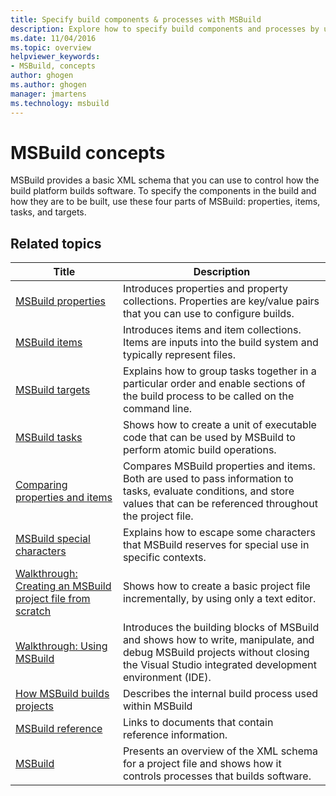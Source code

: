 ```yaml
---
title: Specify build components & processes with MSBuild
description: Explore how to specify build components and processes by using MSBuild properties, items, tasks, and targets in Visual Studio.
ms.date: 11/04/2016
ms.topic: overview
helpviewer_keywords:
- MSBuild, concepts
author: ghogen
ms.author: ghogen
manager: jmartens
ms.technology: msbuild
---
```

# MSBuild concepts

MSBuild provides a basic XML schema that you can use to control how the build platform builds software. To specify the components in the build and how they are to be built, use these four parts of MSBuild: properties, items, tasks, and targets.

## Related topics

| Title | Description |
| - | - |
| [MSBuild properties](../msbuild/msbuild-properties.md) | Introduces properties and property collections. Properties are key/value pairs that you can use to configure builds. |
| [MSBuild items](../msbuild/msbuild-items.md) | Introduces items and item collections. Items are inputs into the build system and typically represent files. |
| [MSBuild targets](../msbuild/msbuild-targets.md) | Explains how to group tasks together in a particular order and enable sections of the build process to be called on the command line. |
| [MSBuild tasks](../msbuild/msbuild-tasks.md) | Shows how to create a unit of executable code that can be used by MSBuild to perform atomic build operations. |
| [Comparing properties and items](../msbuild/comparing-properties-and-items.md) | Compares MSBuild properties and items. Both are used to pass information to tasks, evaluate conditions, and store values that can be referenced throughout the project file. |
| [MSBuild special characters](../msbuild/msbuild-special-characters.md) | Explains how to escape some characters that MSBuild reserves for special use in specific contexts. |
| [Walkthrough: Creating an MSBuild project file from scratch](../msbuild/walkthrough-creating-an-msbuild-project-file-from-scratch.md) | Shows how to create a basic project file incrementally, by using only a text editor. |
| [Walkthrough: Using MSBuild](../msbuild/walkthrough-using-msbuild.md) | Introduces the building blocks of MSBuild and shows how to write, manipulate, and debug MSBuild projects without closing the Visual Studio integrated development environment (IDE). |
| [How MSBuild builds projects](build-process-overview.md) | Describes the internal build process used within MSBuild |
| [MSBuild reference](../msbuild/msbuild-reference.md) | Links to documents that contain reference information. |
| [MSBuild](../msbuild/msbuild.md) | Presents an overview of the XML schema for a project file and shows how it controls processes that builds software. |
